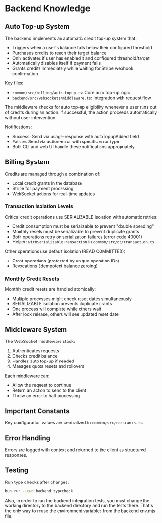 # Backend Knowledge

## Auto Top-up System

The backend implements an automatic credit top-up system that:
- Triggers when a user's balance falls below their configured threshold
- Purchases credits to reach their target balance
- Only activates if user has enabled it and configured threshold/target
- Automatically disables itself if payment fails
- Grants credits immediately while waiting for Stripe webhook confirmation

Key files:
- `common/src/billing/auto-topup.ts`: Core auto top-up logic
- `backend/src/websockets/middleware.ts`: Integration with request flow

The middleware checks for auto top-up eligibility whenever a user runs out of credits during an action. If successful, the action proceeds automatically without user intervention.

Notifications:
- Success: Send via usage-response with autoTopupAdded field
- Failure: Send via action-error with specific error type
- Both CLI and web UI handle these notifications appropriately

## Billing System

Credits are managed through a combination of:
- Local credit grants in the database
- Stripe for payment processing
- WebSocket actions for real-time updates

### Transaction Isolation Levels

Critical credit operations use SERIALIZABLE isolation with automatic retries:
- Credit consumption must be serializable to prevent "double spending"
- Monthly resets must be serializable to prevent duplicate grants
- Both operations retry on serialization failures (error code 40001)
- Helper: `withSerializableTransaction` in `common/src/db/transaction.ts`

Other operations use default isolation (READ COMMITTED):
- Grant operations (protected by unique operation IDs)
- Revocations (idempotent balance zeroing)

### Monthly Credit Resets

Monthly credit resets are handled atomically:
- Multiple processes might check reset dates simultaneously
- SERIALIZABLE isolation prevents duplicate grants
- One process will complete while others wait
- After lock release, others will see updated reset date

## Middleware System

The WebSocket middleware stack:
1. Authenticates requests
2. Checks credit balance
3. Handles auto top-up if needed
4. Manages quota resets and rollovers

Each middleware can:
- Allow the request to continue
- Return an action to send to the client
- Throw an error to halt processing

## Important Constants

Key configuration values are centralized in `common/src/constants.ts`.

## Error Handling

Errors are logged with context and returned to the client as structured responses.

## Testing

Run type checks after changes:
```bash
bun run --cwd backend typecheck
```

Also, in order to run the backend integration tests, you must change the working directory to the backend directory and run the tests there. That's the only way to reuse the environment variables from the backend env.mjs file.
